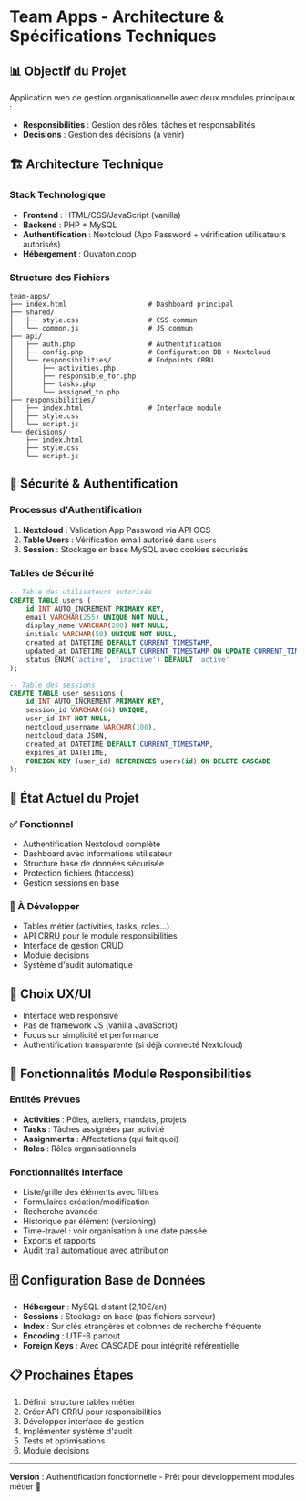 # Team Apps - Architecture & Spécifications Techniques

## 📊 Objectif du Projet

Application web de gestion organisationnelle avec deux modules principaux :
- **Responsibilities** : Gestion des rôles, tâches et responsabilités
- **Decisions** : Gestion des décisions (à venir)

## 🏗️ Architecture Technique

### Stack Technologique
- **Frontend** : HTML/CSS/JavaScript (vanilla)
- **Backend** : PHP + MySQL
- **Authentification** : Nextcloud (App Password + vérification utilisateurs autorisés)
- **Hébergement** : Ouvaton.coop

### Structure des Fichiers
```
team-apps/
├── index.html                    # Dashboard principal
├── shared/
│   ├── style.css                 # CSS commun
│   └── common.js                 # JS commun
├── api/
│   ├── auth.php                  # Authentification
│   ├── config.php                # Configuration DB + Nextcloud
│   └── responsibilities/         # Endpoints CRRU
│       ├── activities.php
│       ├── responsible_for.php
│       ├── tasks.php
│       └── assigned_to.php
├── responsibilities/
│   ├── index.html                # Interface module
│   ├── style.css
│   └── script.js
└── decisions/
    ├── index.html
    ├── style.css
    └── script.js
```

## 🔐 Sécurité & Authentification

### Processus d'Authentification
1. **Nextcloud** : Validation App Password via API OCS
2. **Table Users** : Vérification email autorisé dans `users`
3. **Session** : Stockage en base MySQL avec cookies sécurisés

### Tables de Sécurité
```sql
-- Table des utilisateurs autorisés
CREATE TABLE users (
    id INT AUTO_INCREMENT PRIMARY KEY,
    email VARCHAR(255) UNIQUE NOT NULL,
    display_name VARCHAR(200) NOT NULL,
    initials VARCHAR(50) UNIQUE NOT NULL,
    created_at DATETIME DEFAULT CURRENT_TIMESTAMP,
    updated_at DATETIME DEFAULT CURRENT_TIMESTAMP ON UPDATE CURRENT_TIMESTAMP,
    status ENUM('active', 'inactive') DEFAULT 'active'
);

-- Table des sessions
CREATE TABLE user_sessions (
    id INT AUTO_INCREMENT PRIMARY KEY,
    session_id VARCHAR(64) UNIQUE,
    user_id INT NOT NULL,
    nextcloud_username VARCHAR(100),
    nextcloud_data JSON,
    created_at DATETIME DEFAULT CURRENT_TIMESTAMP,
    expires_at DATETIME,
    FOREIGN KEY (user_id) REFERENCES users(id) ON DELETE CASCADE
);
```

## 🔧 État Actuel du Projet

### ✅ Fonctionnel
- Authentification Nextcloud complète
- Dashboard avec informations utilisateur
- Structure base de données sécurisée
- Protection fichiers (htaccess)
- Gestion sessions en base

### 🚧 À Développer
- Tables métier (activities, tasks, roles...)
- API CRRU pour le module responsibilities
- Interface de gestion CRUD
- Module decisions
- Système d'audit automatique

## 🎨 Choix UX/UI
- Interface web responsive
- Pas de framework JS (vanilla JavaScript)
- Focus sur simplicité et performance
- Authentification transparente (si déjà connecté Nextcloud)

## 📝 Fonctionnalités Module Responsibilities

### Entités Prévues
- **Activities** : Pôles, ateliers, mandats, projets
- **Tasks** : Tâches assignées par activité
- **Assignments** : Affectations (qui fait quoi)
- **Roles** : Rôles organisationnels

### Fonctionnalités Interface
- Liste/grille des éléments avec filtres
- Formulaires création/modification
- Recherche avancée
- Historique par élément (versioning)
- Time-travel : voir organisation à une date passée
- Exports et rapports
- Audit trail automatique avec attribution

## 🗄️ Configuration Base de Données
- **Hébergeur** : MySQL distant (2,10€/an)
- **Sessions** : Stockage en base (pas fichiers serveur)
- **Index** : Sur clés étrangères et colonnes de recherche fréquente
- **Encoding** : UTF-8 partout
- **Foreign Keys** : Avec CASCADE pour intégrité référentielle

## 📋 Prochaines Étapes
1. Définir structure tables métier
2. Créer API CRRU pour responsibilities
3. Développer interface de gestion
4. Implémenter système d'audit
5. Tests et optimisations
6. Module decisions

---
**Version** : Authentification fonctionnelle - Prêt pour développement modules métier 🚀